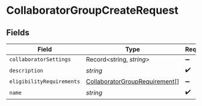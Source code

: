 # CollaboratorGroupCreateRequest


## Fields

| Field                                                                                 | Type                                                                                  | Required                                                                              | Description                                                                           |
| ------------------------------------------------------------------------------------- | ------------------------------------------------------------------------------------- | ------------------------------------------------------------------------------------- | ------------------------------------------------------------------------------------- |
| `collaboratorSettings`                                                                | Record<string, *string*>                                                              | :heavy_minus_sign:                                                                    | N/A                                                                                   |
| `description`                                                                         | *string*                                                                              | :heavy_check_mark:                                                                    | N/A                                                                                   |
| `eligibilityRequirements`                                                             | [CollaboratorGroupRequirement](../../models/shared/collaboratorgrouprequirement.md)[] | :heavy_minus_sign:                                                                    | N/A                                                                                   |
| `name`                                                                                | *string*                                                                              | :heavy_check_mark:                                                                    | N/A                                                                                   |